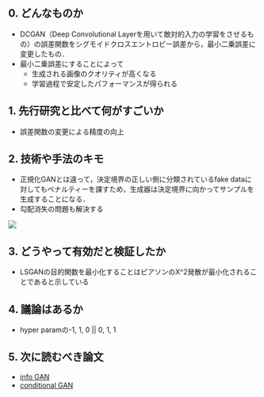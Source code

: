 ## 0. どんなものか

- DCGAN（Deep Convolutional Layerを用いて敵対的入力の学習をさせるもの）の誤差関数をシグモイドクロスエントロピー誤差から，最小二乗誤差に変更したもの．
- 最小二乗誤差にすることによって
    - 生成される画像のクオリティが高くなる
    - 学習過程で安定したパフォーマンスが得られる

## 1. 先行研究と比べて何がすごいか

- 誤差関数の変更による精度の向上

## 2. 技術や手法のキモ

- 正規化GANとは違って，決定境界の正しい側に分類されているfake dataに対してもペナルティーを課すため，生成器は決定境界に向かってサンプルを生成することになる．
- 勾配消失の問題も解決する

![](https://cdn-images-1.medium.com/max/1600/1*aqBljk_YbAtmWpx81a1j_A.png)

## 3. どうやって有効だと検証したか

- LSGANの目的関数を最小化することはピアソンのX^2発散が最小化されることであると示している

## 4. 議論はあるか

- hyper paramの-1, 1, 0 || 0, 1, 1

## 5. 次に読むべき論文

- [info GAN](https://arxiv.org/abs/1606.03657)
- [conditional GAN](https://arxiv.org/abs/1411.1784)